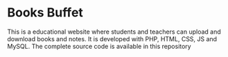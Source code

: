 # Books Buffet
This is a educational website where students and teachers can upload and download books and notes. It is developed with PHP, HTML, CSS, JS and MySQL. The complete source code is available in this repository
